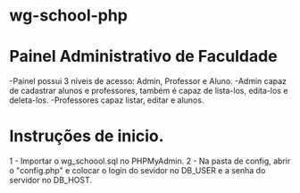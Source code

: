 # wg-school-php

# Painel Administrativo de Faculdade

 -Painel possui 3 níveis de acesso: Admin, Professor e Aluno.
 -Admin capaz de cadastrar alunos e professores, também é capaz de lista-los, edita-los e deleta-los.
 -Professores capaz listar, editar e alunos.

# Instruções de inicio.

1 - Importar o wg_schoool.sql no PHPMyAdmin.
2 - Na pasta de config, abrir o "config.php" e colocar o login do sevidor no DB_USER e a senha do servidor no DB_HOST.
